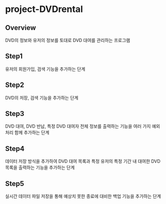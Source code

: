 # project-DVDrental
## Overview
DVD의 정보와 유저의 정보를 토대로 DVD 대여를 관리하는 프로그램

## Step1
유저의 회원가입, 검색 기능을 추가하는 단계

## Step2
DVD의 저장, 검색 기능을 추가하는 단계

## Step3
DVD 대여, DVD 반납, 특정 DVD 대여자 전체 정보를 출력하는 기능을 여러 가지 예외 처리 함께 추가하는 단계

## Step4
데이터 저장 방식을 추가하여 DVD 대여 목록과 특정 유저의 특정 기간 내 대여한 DVD 목록을 출력하는 기능을 추가하는 단계

## Step5
실시간 데이터 파일 저장을 통해 예상치 못한 종료에 대비한 백업 기능을 추가하는 단계
